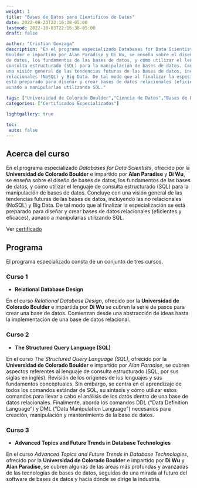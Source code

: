 ```yaml
---
weight: 1
title: "Bases de Datos para Cientificos de Datos"
date: 2022-08-23T22:16:38-05:00
lastmod: 2022-10-03T22:16:38-05:00
draft: false

author: "Cristian Gonzaga"
description: "En el programa especializado Databases for Data Scientists, ofrecido por la Universidad de Colorado 
Boulder e impartido por Alan Paradise y Di Wu, se enseña sobre el diseño de bases
de datos, los fundamentos de las bases de datos, y cómo utilizar el lenguaje de 
consulta estructurado (SQL) para la manipulación de bases de datos. Concluye con
una visión general de las tendencias futuras de las bases de datos, incluyendo las no
relacionales (NoSQL) y Big Data. De tal modo que al finalizar la especialización se 
está preparado para diseñar y crear bases de datos relacionales (eficientes y eficaces), 
aunado a manipularlas utilizando SQL."

tags: ["Universidad de Colorado Boulder","Ciencia de Datos","Bases de Datos"]
categories: ["Certificados Especializados"]

lightgallery: true

toc:
 auto: false
---
```

<!--more-->

## Acerca del curso

En el programa especializado *Databases for Data Scientists*, ofrecido por la **Universidad de Colorado 
Boulder** e impartido por **Alan Paradise** y **Di Wu**, se enseña sobre el diseño de bases
de datos, los fundamentos de las bases de datos, y cómo utilizar el lenguaje de 
consulta estructurado (SQL) para la manipulación de bases de datos. Concluye con
una visión general de las tendencias futuras de las bases de datos, incluyendo las no
relacionales (NoSQL) y Big Data. De tal modo que al finalizar la especialización se 
está preparado para diseñar y crear bases de datos relacionales (eficientes y eficaces), 
aunado a manipularlas utilizando SQL.


Ver [certificado](https://coursera.org/share/50345186e9fd7bd51e22aae0ede99f82)

## Programa

El programa especializado consta de un conjunto de tres cursos.


### Curso 1
* **Relational Database Design**


En el curso *Relational Database Design*, ofrecido por la **Universidad de Colorado Boulder** 
e impartida por **Di Wu** se cubren la serie de pasos para crear una base de datos.
Comienzan desde una abstracción de ideas hasta la implementación de una base de datos relacional.

### Curso 2
* **The Structured Query Language (SQL)**

En el curso *The Structured Query Language (SQL)*, ofrecido por la **Universidad de Colorado 
Boulder** e impartido por *Alan Paradise*, se cubren aspectos referentes al lenguaje
de consulta estructurado (SQL, por sus siglas en inglés). Revisión de los orígenes de los lenguajes
y sus fundamentos conceptuales. Sin embargo, se centra en el aprendizaje de todos los comandos
estándar de SQL, su sintaxis y cómo utilizar estos comandos para llevar a cabo el análisis
de los datos dentro de una base de datos relacionales. Finalmente, aborda los comandos DDL ("Data
Definition Language") y DML ("Data Manipulation Language") necesarios para creación, manipulación
y mantenimiento de la base de datos.

### Curso 3
* **Advanced Topics and Future Trends in Database Technologies**

En el curso *Advanced Topics and Future Trends in Database Technologies*, 
ofrecido por la **Universidad de Colorado Boulder** e impartido por
**Di Wu** y **Alan Paradise**, se cubren algunas de las áreas más profundas y 
avanzadas de las tecnologías de bases de datos, seguidas de una mirada al futuro
del software de bases de datos y hacia dónde se dirige la industria.


